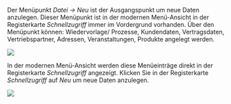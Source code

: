 Der Menüpunkt *Datei → Neu*  ist der Ausgangspunkt  um neue Daten anzulegen. 
Dieser Menüpunkt ist in der modernen Menü-Ansicht in der Registerkarte *Schnellzugriff* immer im Vordergrund vorhanden.
Über den Menüpunkt können: Wiedervorlage/ Prozesse, Kundendaten, Vertragsdaten, Vertriebspartner, Adressen, Veranstaltungen, Produkte angelegt werden.

![](http://xpecto.github.io/docs/img/img_1461138416833.png)

In der modernen Menü-Ansicht werden diese Menüeinträge direkt in der Registerkarte *Schnellzugriff* angezeigt. Klicken Sie in der Registerkarte *Schnellzugriff* auf *Neu* um neue Daten anzulegen.

![](http://xpecto.github.io/docs/img/img_1461138567329.png)
